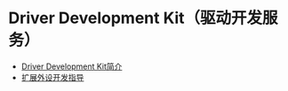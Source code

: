 # Driver Development Kit（驱动开发服务）

- [Driver Development Kit简介](../device/driverdevelopment-overview.md)
- [扩展外设开发指导](../device/externaldevice-guidelines.md)
